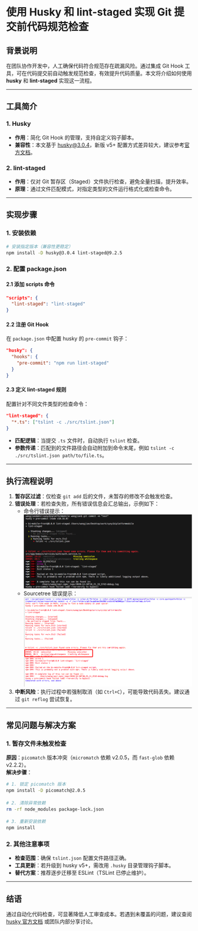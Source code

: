 
# 使用 Husky 和 lint-staged 实现 Git 提交前代码规范检查

## 背景说明
在团队协作开发中，人工确保代码符合规范存在疏漏风险。通过集成 Git Hook 工具，可在代码提交前自动触发规范检查，有效提升代码质量。本文将介绍如何使用 **husky** 和 **lint-staged** 实现这一流程。

---

## 工具简介
### 1. Husky
- **作用**：简化 Git Hook 的管理，支持自定义钩子脚本。
- **兼容性**：本文基于 husky@3.0.4，新版 v5+ 配置方式差异较大，建议参考[官方文档](https://typicode.github.io/husky)。

### 2. lint-staged
- **作用**：仅对 Git 暂存区（Staged）文件执行检查，避免全量扫描，提升效率。
- **原理**：通过文件匹配模式，对指定类型的文件运行格式化或检查命令。

---

## 实现步骤
### 1. 安装依赖
```bash
# 安装指定版本（兼容性更稳定）
npm install -D husky@3.0.4 lint-staged@9.2.5
```

### 2. 配置 package.json
#### 2.1 添加 scripts 命令
```json
"scripts": {
  "lint-staged": "lint-staged"
}
```

#### 2.2 注册 Git Hook
在 `package.json` 中配置 husky 的 `pre-commit` 钩子：
```json
"husky": {
  "hooks": {
    "pre-commit": "npm run lint-staged"
  }
}
```

#### 2.3 定义 lint-staged 规则
配置针对不同文件类型的检查命令：
```json
"lint-staged": {
  "*.ts": ["tslint -c ./src/tslint.json"]
}
```
- **匹配逻辑**：当提交 `.ts` 文件时，自动执行 `tslint` 检查。
- **参数传递**：匹配到的文件路径会自动附加到命令末尾，例如 `tslint -c ./src/tslint.json path/to/file.ts`。

---

## 执行流程说明
1. **暂存区过滤**：仅检查 `git add` 后的文件，未暂存的修改不会触发检查。
2. **错误处理**：若检查失败，所有错误信息会汇总输出，示例如下：
   - 命令行错误提示：
     ![命令行错误示例](./lint-staged/cmd-staged-error.png)
   - Sourcetree 错误提示：
     ![Sourcetree错误示例](./lint-staged/sourcetree-error.png)
3. **中断风险**：执行过程中若强制取消（如 `Ctrl+C`），可能导致代码丢失。建议通过 `git reflog` 尝试恢复。

---

## 常见问题与解决方案
### 1. 暂存文件未触发检查
**原因**：`picomatch` 版本冲突（`micromatch` 依赖 v2.0.5，而 `fast-glob` 依赖 v2.2.2）。  
**解决步骤**：
```bash
# 1. 锁定 picomatch 版本
npm install -D picomatch@2.0.5

# 2. 清除异常依赖
rm -rf node_modules package-lock.json

# 3. 重新安装依赖
npm install
```

### 2. 其他注意事项
- **检查范围**：确保 `tslint.json` 配置文件路径正确。
- **工具更新**：若升级到 husky v5+，需改用 `.husky` 目录管理钩子脚本。
- **替代方案**：推荐逐步迁移至 ESLint（TSLint 已停止维护）。

---

## 结语
通过自动化代码检查，可显著降低人工审查成本。若遇到未覆盖的问题，建议查阅 [husky 官方文档](https://github.com/typicode/husky) 或团队内部分享讨论。